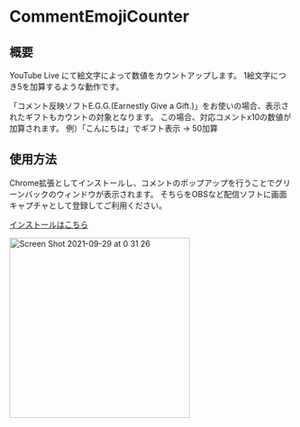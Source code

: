 # CommentEmojiCounter

## 概要
YouTube Live にて絵文字によって数値をカウントアップします。
1絵文字につき5を加算するような動作です。

「コメント反映ソフトE.G.G.(Earnestly Give a Gift.)」をお使いの場合、表示されたギフトもカウントの対象となります。
この場合、対応コメントx10の数値が加算されます。
例）「こんにちは」でギフト表示 → 50加算

## 使用方法
Chrome拡張としてインストールし、コメントのポップアップを行うことでグリーンバックのウィンドウが表示されます。 そちらをOBSなど配信ソフトに画面キャプチャとして登録してご利用ください。

[インストールはこちら](https://chrome.google.com/webstore/detail/commentemojicounter/abmcjelibadnhigdmbcecfbdiimbfpia?hl=en&authuser=0)

<img width="320" alt="Screen Shot 2021-09-29 at 0 31 26" src="https://user-images.githubusercontent.com/23465174/135425570-89ddb555-eb9d-4ee1-819e-78a9cfc6bd26.png">

